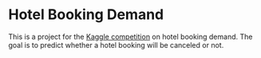 # Hotel Booking Demand

This is a project for the [Kaggle competition](https://www.kaggle.com/c/hotel-booking-demand) on hotel booking demand. The goal is to predict whether a hotel booking will be canceled or not.
